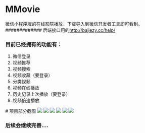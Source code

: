 # MMovie
微信小程序版的在线影院播放，下载导入到微信开发者工具即可看到。
#############
后端接口用的<a href="http://bajiezy.cc/help/">http://bajiezy.cc/help/</a>
<h3>目前已经拥有的功能有：</h3>
<ol>
  <li>微信登录</li>
  <li>视频推荐</li>
  <li>视频搜索</li>
  <li>视频收藏（要登录）</li>
  <li>分类视频</li>
  <li>视频在线播放</li>
  <li>历史记录上次播放（要登录）</li>
  <li>视频倍速播放</li>
</ol>
# 项目部分截图
<img src="/mdPage/IMG_2820.PNG">
<img src="/mdPage/IMG_2821.PNG">
<img src="/mdPage/IMG_2822.PNG">
<img src="/mdPage/IMG_2824.PNG">
<img src="/mdPage/IMG_2825.PNG">
<img src="/mdPage/IMG_2826.PNG">
<h3>后续会继续完善....</h3>

